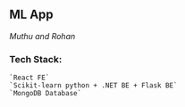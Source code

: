 ## **ML App**

*Muthu and Rohan*

### Tech Stack:
    `React FE`
    `Scikit-learn python + .NET BE + Flask BE`
    `MongoDB Database`